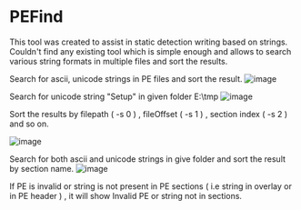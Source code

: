 # PEFind
This tool was created to assist in static detection writing based on strings. Couldn't find any existing tool which is simple enough and allows to search various string formats in multiple files and sort the results.

Search for ascii, unicode strings in PE files and sort the result.
![image](https://user-images.githubusercontent.com/19687913/184080841-8219a05b-079f-41fd-9db3-48c571410cf7.png)

Search for unicode string "Setup" in given folder E:\tmp
![image](https://user-images.githubusercontent.com/19687913/184079627-e5243f63-cc54-44c1-a52d-327e26bbd61f.png)

Sort the results by filepath ( -s 0 ) , fileOffset ( -s 1 ) , section index ( -s 2 ) and so on.

![image](https://user-images.githubusercontent.com/19687913/184079778-7b9db953-791a-488c-b363-35cf9443a368.png)

Search for both ascii and unicode strings in give folder and sort the result by section name.
![image](https://user-images.githubusercontent.com/19687913/184081676-676310a2-d7e7-44c6-b6c2-475fcacbf1f2.png)

If PE is invalid or string is not present in PE sections ( i.e string in overlay or in PE header ) , it will show Invalid PE or string not in sections.

